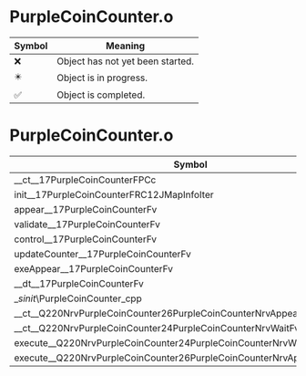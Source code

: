 # PurpleCoinCounter.o
| Symbol | Meaning 
| ------------- | ------------- 
| :x: | Object has not yet been started. 
| :eight_pointed_black_star: | Object is in progress. 
| :white_check_mark: | Object is completed. 


# PurpleCoinCounter.o
| Symbol | Decompiled? |
| ------------- | ------------- |
| __ct__17PurpleCoinCounterFPCc | :x: |
| init__17PurpleCoinCounterFRC12JMapInfoIter | :x: |
| appear__17PurpleCoinCounterFv | :x: |
| validate__17PurpleCoinCounterFv | :x: |
| control__17PurpleCoinCounterFv | :x: |
| updateCounter__17PurpleCoinCounterFv | :x: |
| exeAppear__17PurpleCoinCounterFv | :x: |
| __dt__17PurpleCoinCounterFv | :x: |
| __sinit_\PurpleCoinCounter_cpp | :x: |
| __ct__Q220NrvPurpleCoinCounter26PurpleCoinCounterNrvAppearFv | :x: |
| __ct__Q220NrvPurpleCoinCounter24PurpleCoinCounterNrvWaitFv | :x: |
| execute__Q220NrvPurpleCoinCounter24PurpleCoinCounterNrvWaitCFP5Spine | :x: |
| execute__Q220NrvPurpleCoinCounter26PurpleCoinCounterNrvAppearCFP5Spine | :x: |
